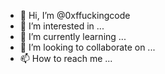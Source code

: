 - 👋 Hi, I’m @0xffuckingcode
- 👀 I’m interested in ...
- 🌱 I’m currently learning ...
- 💞️ I’m looking to collaborate on ...
- 📫 How to reach me ...

<!---
0xffuckingcode/0xffuckingcode is a ✨ special ✨ repository because its `README.md` (this file) appears on your GitHub profile.
You can click the Preview link to take a look at your changes.
--->
